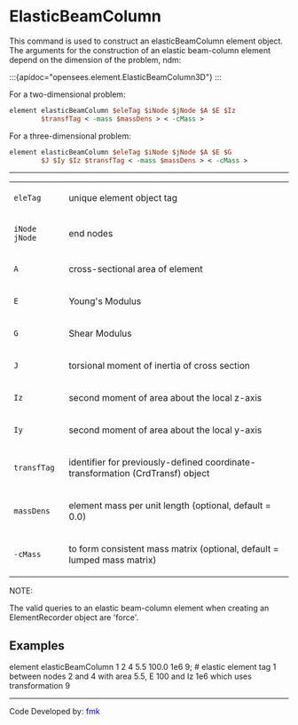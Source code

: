 # ElasticBeamColumn

<p>This command is used to construct an elasticBeamColumn element
object. The arguments for the construction of an elastic beam-column
element depend on the dimension of the problem, ndm:</p>

:::{apidoc="opensees.element.ElasticBeamColumn3D"}
:::

<p>For a two-dimensional problem:</p>

```tcl
element elasticBeamColumn $eleTag $iNode $jNode $A $E $Iz
        $transfTag < -mass $massDens > < -cMass >
```
<p>For a three-dimensional problem:</p>

```tcl
element elasticBeamColumn $eleTag $iNode $jNode $A $E $G
        $J $Iy $Iz $transfTag < -mass $massDens > < -cMass >
```

<hr />
<table>
<tbody>
<tr class="odd">
<td><code class="parameter-table-variable">eleTag</code></td>
<td><p>unique element object tag</p></td>
</tr>
<tr class="even">
<td><p><code class="parameter-table-variable">iNode jNode</code></p></td>
<td><p>end nodes</p></td>
</tr>
<tr class="odd">
<td><code class="parameter-table-variable">A</code></td>
<td><p>cross-sectional area of element</p></td>
</tr>
<tr class="even">
<td><code class="parameter-table-variable">E</code></td>
<td><p>Young's Modulus</p></td>
</tr>
<tr class="odd">
<td><code class="parameter-table-variable">G</code></td>
<td><p>Shear Modulus</p></td>
</tr>
<tr class="even">
<td><code class="parameter-table-variable">J</code></td>
<td><p>torsional moment of inertia of cross section</p></td>
</tr>
<tr class="odd">
<td><code class="parameter-table-variable">Iz</code></td>
<td><p>second moment of area about the local z-axis</p></td>
</tr>
<tr class="even">
<td><code class="parameter-table-variable">Iy</code></td>
<td><p>second moment of area about the local y-axis</p></td>
</tr>
<tr class="odd">
<td><code class="parameter-table-variable">transfTag</code></td>
<td><p>identifier for previously-defined coordinate-transformation
(CrdTransf) object</p></td>
</tr>
<tr class="even">
<td><code class="parameter-table-variable">massDens</code></td>
<td><p>element mass per unit length (optional, default = 0.0)</p></td>
</tr>
<tr class="odd">
<td><p><code class="parameter-table-flag">-cMass</code></p></td>
<td><p>to form consistent mass matrix (optional, default = lumped mass
matrix)</p></td>
</tr>
</tbody>
</table>
<p>NOTE:</p>
<p>The valid queries to an elastic beam-column element when creating an
ElementRecorder object are 'force'.</p>

## Examples

<p>element elasticBeamColumn 1 2 4 5.5 100.0 1e6 9; # elastic element
tag 1 between nodes 2 and 4 with area 5.5, E 100 and Iz 1e6 which uses
transformation 9</p>
<hr />
<p>Code Developed by: <span style="color:blue"> fmk
</span></p>
